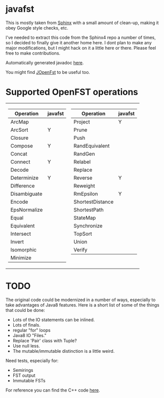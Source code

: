 javafst
=======

This is mostly taken from
[Sphinx](https://github.com/cmusphinx/sphinx4/tree/master/sphinx4-core/src/main/java/edu/cmu/sphinx/fst)
with a small amount of clean-up, making it obey Google style checks, etc.

I've needed to extract this code from the Sphinx4 repo a number of times, so I
decided to finally give it another home here. I dont plan to make any major
modifications, but I might hack on it a little here or there. Please feel free
to make contributions.

Automatically generated javadoc [here](https://belambert.github.io/javafst/).

You might find [JOpenFst](https://github.com/steveash/jopenfst) to be useful too.


Supported OpenFST operations
============================

<table border="0">
<tr><td valign=top>

| Operation | javafst |
| ----------|---------|
| ArcMap	|  |
| ArcSort	| Y |
| Closure	|  |
| Compose	| Y |
| Concat	|  |
| Connect	| Y |
| Decode	|  |
| Determinize	| Y |
| Difference	|  |
| Disambiguate	|  |
| Encode	|  |
| EpsNormalize	|  |
| Equal	|  |
| Equivalent	|  |
| Intersect	|  |
| Invert	|  |
| Isomorphic	|  |
| Minimize	|  |

</td><td valign=top>

| Operation | javafst |
| ----------|---------|
| Project	| Y |
| Prune	|  |
| Push	|  |
| RandEquivalent	|  |
| RandGen	|  |
| Relabel	|  |
| Replace	|  |
| Reverse	| Y |
| Reweight	|  |
| RmEpsilon	| Y |
| ShortestDistance	|  |
| ShortestPath	|  |
| StateMap	|  |
| Synchronize	|  |
| TopSort	|  |
| Union	|  |
| Verify	|  |

</td></tr> </table>


TODO
====

The original code could be modernized in a number of ways, especially to take
advantages of Java8 features.  Here is a short list of some of the things that
could be done:
- Lots of the IO statements can be inlined.
- Lots of finals.
- regular "for" loops
- Java8 IO "Files."
- Replace 'Pair' class with Tuple?
- Use null less.
- The mutable/immutable distinction is a little weird.

Need tests, especially for:
- Semirings
- FST output
- Immutable FSTs

For reference you can find the C++ code [here](http://www.openfst.org/doxygen/fst/html).
